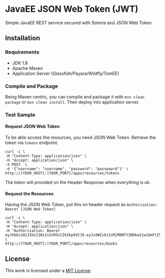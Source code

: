 # JavaEE JSON Web Token (JWT)
Simple JavaEE REST service secured with Soteria and JSON Web Token.

## Installation

### Requirements
* JDK 1.8
* Apache Maven
* Application Server (Glassfish/Payara/Wildfly/TomEE)

### Compile and Package

Being Maven centric, you can compile and package it with `mvn clean package` or `mvn clean install`.
Then deploy into application server.

### Test Sample

#### Request JSON Web Token
To be able access the resources, you need JSON Web Token. Retrieve the token via `tokens` endpoint.

```
curl -i \
-H "Content-Type: application/json" \
-H "Accept: application/json" \
-X POST  \
-d '{"username": "username", "password": "passwowrd"}' \
http://[YOUR_HOST]:[YOUR_PORT]/apps/resources/tokens
```

The token will provided on the Header Response when everything is ok.

#### Request the Resources
Having the JSON Web Token, put this on header request as `Authorization: Bearer [JSON Web Token]`

```
curl -i \
-H "Content-Type: application/json" \
-H "Accept: application/json" \
-H "Authorization: Bearer eyJhbGciOiJIUzI1NiIsInR5cCI6IkpXVCJ9.eyJzdWIiOiIxMjM0NTY3ODkwIiwibmFtZSI6IkpvaG4gRG9lIiwiYWRtaW4iOnRydWV9.TJVA95OrM7E2cBab30RMHrHDcEfxjoYZgeFONFh7HgQ" \
http://[YOUR_HOST]:[YOUR_PORT]/apps/resources/books
```

## License
This work is licensed under a [MIT License](https://choosealicense.com/licenses/mit/).